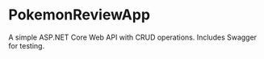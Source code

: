 # PokemonReviewApp

A simple ASP.NET Core Web API with CRUD operations. Includes Swagger for testing. 
